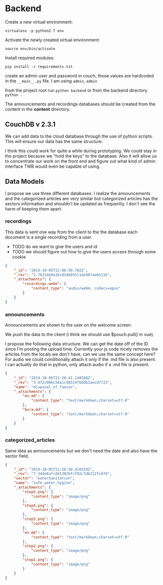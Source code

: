 # Backend

Create a new virtual environment:

`virtualenv -p python2.7 env`

Activate the newly created virtual environment:

`source env/bin/activate`

Install required modules:

`pip install -r requirements.txt`

create an admin user and password in couch, those values are hardcoded in the `__main__.py` file. I am using `admin`, `admin`

from the project root run `python backend` or from the backend directory `python .`

The announcements and recordings databases should be created from the content in the **content** directory.

## CouchDB v 2.3.1

We can add data to the cloud database through the use of python scripts. This will ensure our data has the same structure.

I think this could work for quite a while during prototyping. We could stay in the project because we "hold the keys" to the database. Also it will allow us to concentrate our work on the front end and figure out what kind of admin interface TWB would even be capable of using.

## Data Models

I propose we use three different databases. I realize the announcements and the categorized articles are very similar but categorized articles has the sectors information and shouldn't be updated as frequently. I don't see the harm of keeping them apart.

### recordings

This data is sent one way from the client to the the database each document is a single recording from a user.

- TODO do we want to give the users and id
- TODO we should figure out how to give the users access through some cookie

```json
{
	"_id": "2019-10-05T12:06:50.762Z",
	"_rev": "1-76324b9a1bc834b05511de987aeb511b",
	"_attachments": {
		"recordings.webm": {
			"content_type": "audio/webm; codecs=opus"
		}
	}
}
```

### announcements

Announcements are shown to the user on the welcome screen.

We push the data to the client (i think we should use \$pouch.pull() in vue).

I propose the following data structure. We can get the date off of the ID since I'm posting the upload time. Currently your js code nicely removes the articles from the locals we don't have, can we use the same concept here?
For audio we could conditionally attach it only if the .md file is also present. I can actually do that in python, only attach audio if a .md file is present.

```json
{
	"_id": "2019-10-05T21:26:41.148508Z",
	"_rev": "3-d72c906c58a1c90314f6ddb3aecd7723",
	"name": "disposal_of_faeces",
	"_attachments": {
		"en.md": {
			"content_type": "text/markdown;charset=utf-8"
		},
		"bura.md": {
			"content_type": "text/markdown;charset=utf-8"
		}
	}
}
```

### categorized_articles

Same idea as announcements but we don't need the date and also have the sector field.

```json
{
	"_id": "2019-10-05T21:28:58.410329Z",
	"_rev": "7-344e6afcdd1302bfcf92c7db212fc67d",
	"sector": "waterSanitation",
	"name": "safe_water_hygine",
	"_attachments": {
		"step5.png": {
			"content_type": "image/png"
		},
		"step4.png": {
			"content_type": "image/png"
		},
		"step3.png": {
			"content_type": "image/png"
		},
		"en.md": {
			"content_type": "text/markdown;charset=utf-8"
		},
		"step2.png": {
			"content_type": "image/png"
		},
		"step1.png": {
			"content_type": "image/png"
		}
	}
}
```
